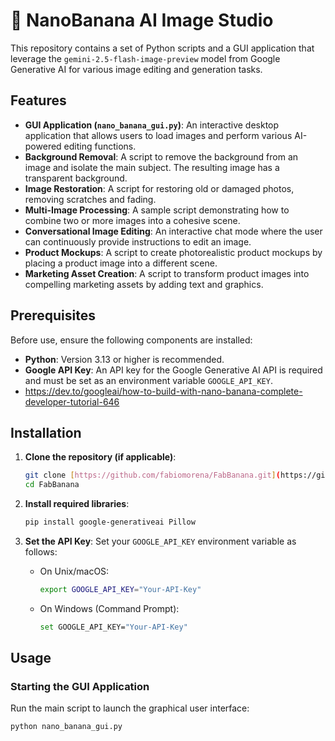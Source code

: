 # 🍌 NanoBanana AI Image Studio

This repository contains a set of Python scripts and a GUI application that leverage the `gemini-2.5-flash-image-preview` model from Google Generative AI for various image editing and generation tasks.

## Features

* **GUI Application (`nano_banana_gui.py`)**: An interactive desktop application that allows users to load images and perform various AI-powered editing functions.
* **Background Removal**: A script to remove the background from an image and isolate the main subject. The resulting image has a transparent background.
* **Image Restoration**: A script for restoring old or damaged photos, removing scratches and fading.
* **Multi-Image Processing**: A sample script demonstrating how to combine two or more images into a cohesive scene.
* **Conversational Image Editing**: An interactive chat mode where the user can continuously provide instructions to edit an image.
* **Product Mockups**: A script to create photorealistic product mockups by placing a product image into a different scene.
* **Marketing Asset Creation**: A script to transform product images into compelling marketing assets by adding text and graphics.

## Prerequisites

Before use, ensure the following components are installed:

* **Python**: Version 3.13 or higher is recommended.
* **Google API Key**: An API key for the Google Generative AI API is required and must be set as an environment variable `GOOGLE_API_KEY`.
* https://dev.to/googleai/how-to-build-with-nano-banana-complete-developer-tutorial-646
## Installation

1.  **Clone the repository (if applicable)**:
    ```bash
    git clone [https://github.com/fabiomorena/FabBanana.git](https://github.com/fabiomorena/FabBanana.git)
    cd FabBanana
    ```

2.  **Install required libraries**:
    ```bash
    pip install google-generativeai Pillow
    ```

3.  **Set the API Key**:
    Set your `GOOGLE_API_KEY` environment variable as follows:
    * On Unix/macOS:
        ```bash
        export GOOGLE_API_KEY="Your-API-Key"
        ```
    * On Windows (Command Prompt):
        ```bash
        set GOOGLE_API_KEY="Your-API-Key"
        ```

## Usage

### Starting the GUI Application

Run the main script to launch the graphical user interface:

```bash
python nano_banana_gui.py